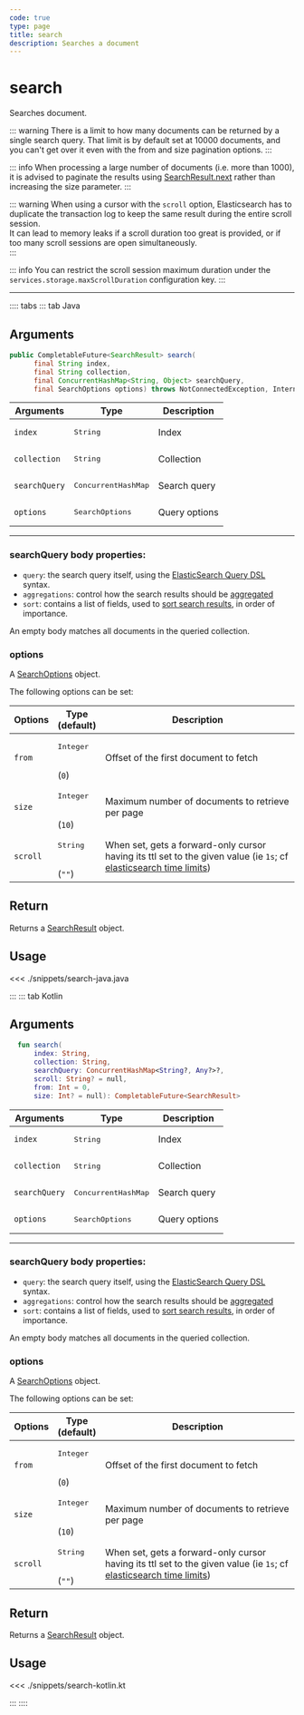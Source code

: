 ```yaml
---
code: true
type: page
title: search
description: Searches a document
---
```


# search

Searches document.

::: warning
There is a limit to how many documents can be returned by a single search query.
That limit is by default set at 10000 documents, and you can't get over it even with the from and size pagination options.
:::

::: info
When processing a large number of documents (i.e. more than 1000), it is advised to paginate the results using [SearchResult.next](/sdk/java/3/core-classes/search-result/next) rather than increasing the size parameter.
:::

::: warning
When using a cursor with the `scroll` option, Elasticsearch has to duplicate the transaction log to keep the same result during the entire scroll session.  
It can lead to memory leaks if a scroll duration too great is provided, or if too many scroll sessions are open simultaneously.  
:::

::: info
<SinceBadge version="Kuzzle 2.2.0"/>
You can restrict the scroll session maximum duration under the `services.storage.maxScrollDuration` configuration key.
:::

---

:::: tabs
::: tab Java

## Arguments
 
```java
public CompletableFuture<SearchResult> search(
      final String index,
      final String collection,
      final ConcurrentHashMap<String, Object> searchQuery,
      final SearchOptions options) throws NotConnectedException, InternalException

```
 
| Arguments          | Type                                         | Description                       |
| ------------------ | -------------------------------------------- | --------------------------------- |
| `index`            | <pre>String</pre>                            | Index                             |
| `collection`       | <pre>String</pre>                            | Collection                        |
| `searchQuery`      | <pre>ConcurrentHashMap</pre>                 | Search query                      |
| `options`          | <pre>SearchOptions</pre>                     | Query options                     |
---

### searchQuery body properties:

- `query`: the search query itself, using the [ElasticSearch Query DSL](https://www.elastic.co/guide/en/elasticsearch/reference/7.3/query-dsl.html) syntax.
- `aggregations`: control how the search results should be [aggregated](https://www.elastic.co/guide/en/elasticsearch/reference/7.3/search-aggregations.html)
- `sort`: contains a list of fields, used to [sort search results](https://www.elastic.co/guide/en/elasticsearch/reference/7.3/search-request-sort.html), in order of importance.

An empty body matches all documents in the queried collection.

### options

A [SearchOptions](/sdk/java/3/core-classes/search-options) object.

The following options can be set:

| Options    | Type<br/>(default)              | Description                                                                                                                                                                                                       |
| ---------- | ------------------------------- | ----------------------------------------------------------------------------------------------------------------------------------------------------------------------------------------------------------------- |
| `from`     | <pre>Integer</pre><br/>(`0`)    | Offset of the first document to fetch                                                                                                                                                                             |
| `size`     | <pre>Integer</pre><br/>(`10`)   | Maximum number of documents to retrieve per page                                                                                                                                                                  |
| `scroll`   | <pre>String</pre><br/>(`""`)    | When set, gets a forward-only cursor having its ttl set to the given value (ie `1s`; cf [elasticsearch time limits](https://www.elastic.co/guide/en/elasticsearch/reference/7.3/common-options.html#time-units)) |

## Return

Returns a [SearchResult](/sdk/java/3/core-classes/search-result) object.

## Usage

<<< ./snippets/search-java.java

:::
::: tab Kotlin


## Arguments
 
```kotlin
  fun search(
      index: String,
      collection: String,
      searchQuery: ConcurrentHashMap<String?, Any?>?,
      scroll: String? = null,
      from: Int = 0,
      size: Int? = null): CompletableFuture<SearchResult>
```
 
| Arguments          | Type                                         | Description                       |
| ------------------ | -------------------------------------------- | --------------------------------- |
| `index`            | <pre>String</pre>                            | Index                             |
| `collection`       | <pre>String</pre>                            | Collection                        |
| `searchQuery`      | <pre>ConcurrentHashMap</pre>                 | Search query                      |
| `options`          | <pre>SearchOptions</pre>                     | Query options                     |
---

### searchQuery body properties:

- `query`: the search query itself, using the [ElasticSearch Query DSL](https://www.elastic.co/guide/en/elasticsearch/reference/7.3/query-dsl.html) syntax.
- `aggregations`: control how the search results should be [aggregated](https://www.elastic.co/guide/en/elasticsearch/reference/7.3/search-aggregations.html)
- `sort`: contains a list of fields, used to [sort search results](https://www.elastic.co/guide/en/elasticsearch/reference/7.3/search-request-sort.html), in order of importance.

An empty body matches all documents in the queried collection.

### options

A [SearchOptions](/sdk/java/3/core-classes/search-options) object.

The following options can be set:

| Options    | Type<br/>(default)              | Description                                                                                                                                                                                                       |
| ---------- | ------------------------------- | ----------------------------------------------------------------------------------------------------------------------------------------------------------------------------------------------------------------- |
| `from`     | <pre>Integer</pre><br/>(`0`)    | Offset of the first document to fetch                                                                                                                                                                             |
| `size`     | <pre>Integer</pre><br/>(`10`)   | Maximum number of documents to retrieve per page                                                                                                                                                                  |
| `scroll`   | <pre>String</pre><br/>(`""`)    | When set, gets a forward-only cursor having its ttl set to the given value (ie `1s`; cf [elasticsearch time limits](https://www.elastic.co/guide/en/elasticsearch/reference/7.3/common-options.html#time-units)) |

## Return

Returns a [SearchResult](/sdk/java/3/core-classes/search-result) object.

## Usage

<<< ./snippets/search-kotlin.kt

:::
::::
